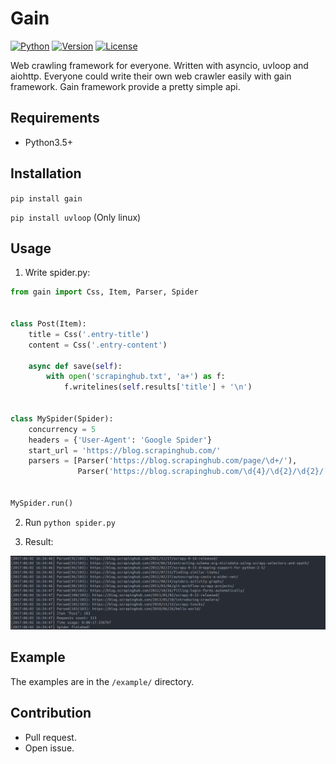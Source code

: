 # Gain

[![Python](https://img.shields.io/pypi/pyversions/gain.svg)](https://pypi.python.org/pypi/gain/)
[![Version](https://img.shields.io/pypi/v/gain.svg)](https://pypi.python.org/pypi/gain/)
[![License](https://img.shields.io/pypi/l/gain.svg)](https://pypi.python.org/pypi/gain/)

Web crawling framework for everyone. Written with asyncio, uvloop and aiohttp.
Everyone could write their own web crawler easily with gain framework. Gain framework provide a pretty simple api.

## Requirements

- Python3.5+

## Installation

`pip install gain`

`pip install uvloop` (Only linux)

## Usage

1. Write spider.py:

```python
from gain import Css, Item, Parser, Spider


class Post(Item):
    title = Css('.entry-title')
    content = Css('.entry-content')

    async def save(self):
        with open('scrapinghub.txt', 'a+') as f:
            f.writelines(self.results['title'] + '\n')


class MySpider(Spider):
    concurrency = 5
    headers = {'User-Agent': 'Google Spider'}
    start_url = 'https://blog.scrapinghub.com/'
    parsers = [Parser('https://blog.scrapinghub.com/page/\d+/'),
               Parser('https://blog.scrapinghub.com/\d{4}/\d{2}/\d{2}/[a-z0-9\-]+/', Post)]


MySpider.run()
```
2. Run `python spider.py`

3. Result:

![](img/sample.png)

## Example

The examples are in the `/example/` directory.

## Contribution

- Pull request.
- Open issue.